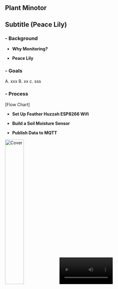 ## Plant Minotor

## Subtitle (Peace Lily)



### - Background

- **Why Monitoring?**

- **Peace Lily**


### - Goals

A. xxx 
B. xx
c. sss


### - Process


[Flow Chart]



- **Set Up Feather Huzzah ESP8266 Wifi**


- **Build a Soil Moisture Sensor**


- **Publish Data to MQTT**









<img src="https://user-images.githubusercontent.com/52306317/136709107-1319185e-48e8-4dfc-bc4b-c51da7e18bc1.png" alt="Cover" width="35%"/>


<video src="https://user-images.githubusercontent.com/52306317/139715270-a1fbd2af-5897-419f-81f7-735f80718ed1.mov" type="video/mp4" width="35%"/>






- **Store data on a RPi gateway**




- **Visualise time series data**
